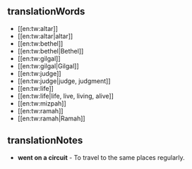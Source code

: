 ## translationWords

* [[en:tw:altar]]
* [[en:tw:altar|altar]]
* [[en:tw:bethel]]
* [[en:tw:bethel|Bethel]]
* [[en:tw:gilgal]]
* [[en:tw:gilgal|Gilgal]]
* [[en:tw:judge]]
* [[en:tw:judge|judge, judgment]]
* [[en:tw:life]]
* [[en:tw:life|life, live, living, alive]]
* [[en:tw:mizpah]]
* [[en:tw:ramah]]
* [[en:tw:ramah|Ramah]]

## translationNotes

* **went on a circuit** - To travel to the same places regularly.
